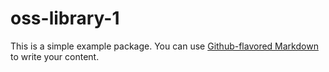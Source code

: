 # oss-library-1

This is a simple example package. You can use
[Github-flavored Markdown](https://guides.github.com/features/mastering-markdown/)
to write your content.
